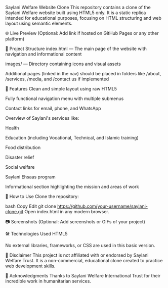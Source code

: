 Saylani Welfare Website Clone
This repository contains a clone of the Saylani Welfare website built using HTML5 only. It is a static replica intended for educational purposes, focusing on HTML structuring and web layout using semantic elements.

🌐 Live Preview
(Optional: Add link if hosted on GitHub Pages or any other platform)

📁 Project Structure
index.html — The main page of the website with navigation and informational content

images/ — Directory containing icons and visual assets

Additional pages (linked in the nav) should be placed in folders like /about, /services, /media, and /contact us if implemented

📌 Features
Clean and simple layout using raw HTML5

Fully functional navigation menu with multiple submenus

Contact links for email, phone, and WhatsApp

Overview of Saylani's services like:

Health

Education (including Vocational, Technical, and Islamic training)

Food distribution

Disaster relief

Social welfare

Saylani Ehsaas program

Informational section highlighting the mission and areas of work

🚀 How to Use
Clone the repository:

bash
Copy
Edit
git clone https://github.com/your-username/saylani-clone.git
Open index.html in any modern browser.

📷 Screenshots
(Optional: Add screenshots or GIFs of your project)

🛠️ Technologies Used
HTML5

No external libraries, frameworks, or CSS are used in this basic version.

📝 Disclaimer
This project is not affiliated with or endorsed by Saylani Welfare Trust. It is a non-commercial, educational clone created to practice web development skills.

🙌 Acknowledgments
Thanks to Saylani Welfare International Trust for their incredible work in humanitarian services.

